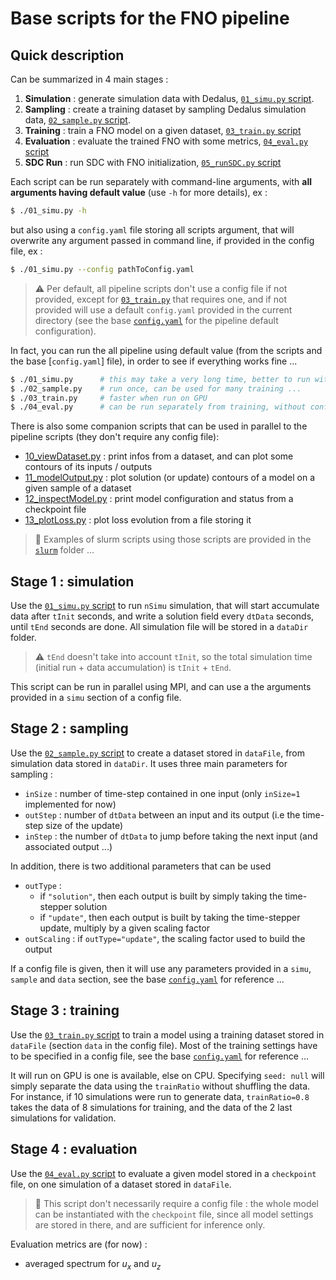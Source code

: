 # Base scripts for the FNO pipeline

## Quick description

Can be summarized in 4 main stages :

1. **Simulation** : generate simulation data with Dedalus, [`01_simu.py` script](./01_simu.py).
2. **Sampling** : create a training dataset by sampling Dedalus simulation data, [`02_sample.py` script](./02_sample.py).
3. **Training** : train a FNO model on a given dataset, [`03_train.py` script](./03_train.py)
4. **Evaluation** : evaluate the trained FNO with some metrics, [`04_eval.py` script](./04_eval.py)
5. **SDC Run** : run SDC with FNO initialization, [`05_runSDC.py` script](./05_runSDC.py)

Each script can be run separately with command-line arguments, with **all arguments having default value** (use `-h` for more details), ex :

```bash
$ ./01_simu.py -h
```

but also using a `config.yaml` file storing all scripts argument, that will overwrite any argument
passed in command line, if provided in the config file, ex :

```bash
$ ./01_simu.py --config pathToConfig.yaml
```

> :warning: Per default, all pipeline scripts don't use a config file if not provided, except for [`03_train.py`](./03_train.py)
> that requires one, and if not provided will use a default `config.yaml` provided in the current directory 
> (see the base [`config.yaml`](./config.yaml) for the pipeline default configuration).

In fact, you can run the all pipeline using default value (from the scripts and the base [`config.yaml`] file), in order to see if everything works fine ...

```bash
$ ./01_simu.py      # this may take a very long time, better to run with MPI
$ ./02_sample.py    # run once, can be used for many training ...
$ ./03_train.py     # faster when run on GPU 
$ ./04_eval.py      # can be run separately from training, without config file
```

There is also some companion scripts that can be used in parallel to the pipeline scripts (they don't require any config file):

- [10_viewDataset.py](./10_viewDataset.py) : print infos from a dataset, and can plot some contours of its inputs / outputs
- [11_modelOutput.py](./11_modelOutput.py) : plot solution (or update) contours of a model on a given sample of a dataset
- [12_inspectModel.py](./12_inspectModel.py) : print model configuration and status from a checkpoint file
- [13_plotLoss.py](./13_plotLoss.py) : plot loss evolution from a file storing it

> :scroll: Examples of slurm scripts using those scripts are provided in the [`slurm`](./slurm/) folder ...


## Stage 1 : simulation

Use the [`01_simu.py` script](./01_simu.py) to run `nSimu` simulation, that will start accumulate data after `tInit` seconds,
and write a solution field every `dtData` seconds, until `tEnd` seconds are done. 
All simulation file will be stored in a `dataDir` folder.

> :warning: `tEnd` doesn't take into account `tInit`, so the total simulation time (initial run + data accumulation) is `tInit` + `tEnd`.

This script can be run in parallel using MPI, and can use a the arguments provided in a `simu` section of a config file.


## Stage 2 : sampling

Use the [`02_sample.py` script](./02_sample.py) to create a dataset stored in `dataFile`, from simulation data stored in `dataDir`.
It uses three main parameters for sampling :

- `inSize` : number of time-step contained in one input (only `inSize=1` implemented for now)
- `outStep` : number of `dtData` between an input and its output (i.e the time-step size of the update)
- `inStep` : the number of `dtData` to jump before taking the next input (and associated output ...)

In addition, there is two additional parameters that can be used

- `outType` : 
    - if `"solution"`, then each output is built by simply taking the time-stepper solution
    - if `"update"`, then each output is built by taking the time-stepper update, multiply by a given scaling factor
- `outScaling` : if `outType="update"`, the scaling factor used to build the output

If a config file is given, then it will use any parameters provided in a `simu`, `sample` and `data` section, 
see the base [`config.yaml`](./config.yaml) for reference ... 


## Stage 3 : training

Use the [`03_train.py` script](./03_train.py) to train a model using a training dataset stored in `dataFile` (section `data` in the config file).
Most of the training settings have to be specified in a config file, see the base [`config.yaml`](./config.yaml) for reference ... 

It will run on GPU is one is available, else on CPU. Specifying `seed: null` will simply separate the data using the `trainRatio`
without shuffling the data. For instance, if 10 simulations were run to generate data, `trainRatio=0.8` takes the data of 8 simulations
for training, and the data of the 2 last simulations for validation.


## Stage 4 : evaluation

Use the [`04_eval.py` script](./04_eval.py) to evaluate a given model stored in a `checkpoint` file,
on one simulation of a dataset stored in `dataFile`. 

> :mega: This script don't necessarily require a config file : the whole model can be instantiated
> with the `checkpoint` file, since all model settings are stored in there, and are sufficient
> for inference only. 

Evaluation metrics are (for now) :

- averaged spectrum for $u_x$ and $u_z$
